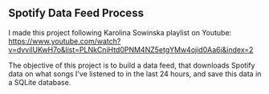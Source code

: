 ## Spotify Data Feed Process

I made this project following Karolina Sowinska playlist on Youtube: https://www.youtube.com/watch?v=dvviIUKwH7o&list=PLNkCniHtd0PNM4NZ5etgYMw4ojid0Aa6i&index=2

The objective of this project is to build a data feed, that downloads Spotify data on what songs I've listened to in the last 24 hours, and save this data in a SQLite database. 


